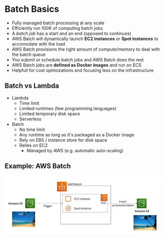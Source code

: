 # Batch Basics

- Fully managed batch processing at any scale
- Efficiently run 100K of computing batch jobs
- A *batch job* has a start and an end (opposed to continuos)
- AWS Batch will dynamically launch **EC2 instances** or **Spot instances** to accomodate with the load
- AWS Batch provisions the right amount of compute/memory to deal with the batch queue
- You submit or schedule batch jobs and AWS Batch does the rest
- AWS Batch jobs are **defined as Docker images** and run on ECS
- Helpfull for cost optimizations and focusing less on the infrastructure

## Batch vs Lambda

- Lambda
    - Time limit
    - Limited runtimes (few programming languages)
    - Limited temporary disk space
    - Serverless
- Batch
    - No time limit
    - Any runtime as long as it's packaged as a Docker image
    - Rely on EBS / instance store for disk space
    - Relies on EC2
        - Managed by AWS (e.g. automatic auto-scaling)

## Example: AWS Batch

![AWS Batch](../../images/compute/aws_batch.png)
